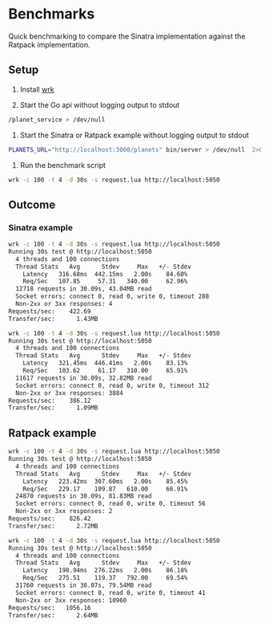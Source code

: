 # Benchmarks

Quick benchmarking to compare the Sinatra implementation against the Ratpack implementation.

## Setup

1. Install [wrk](https://github.com/wg/wrk)

1. Start the Go api without logging output to stdout

  ```sh
  /planet_service > /dev/null
  ```

1. Start the Sinatra or Ratpack example without logging output to stdout

  ```sh
  PLANETS_URL="http://localhost:3000/planets" bin/server > /dev/null  2>&1 &
  ```

1. Run the benchmark script

  ```sh
  wrk -c 100 -t 4 -d 30s -s request.lua http://localhost:5050
  ```

## Outcome

### Sinatra example

```sh
wrk -c 100 -t 4 -d 30s -s request.lua http://localhost:5050
Running 30s test @ http://localhost:5050
  4 threads and 100 connections
  Thread Stats   Avg      Stdev     Max   +/- Stdev
    Latency   316.68ms  442.15ms   2.00s    84.60%
    Req/Sec   107.85     57.31   340.00     62.96%
  12718 requests in 30.09s, 43.04MB read
  Socket errors: connect 0, read 0, write 0, timeout 288
  Non-2xx or 3xx responses: 4
Requests/sec:    422.69
Transfer/sec:      1.43MB

wrk -c 100 -t 4 -d 30s -s request.lua http://localhost:5050
Running 30s test @ http://localhost:5050
  4 threads and 100 connections
  Thread Stats   Avg      Stdev     Max   +/- Stdev
    Latency   321.45ms  446.41ms   2.00s    83.13%
    Req/Sec   103.62     61.17   310.00     65.91%
  11617 requests in 30.09s, 32.82MB read
  Socket errors: connect 0, read 0, write 0, timeout 312
  Non-2xx or 3xx responses: 3884
Requests/sec:    386.12
Transfer/sec:      1.09MB
```

## Ratpack example

```sh
wrk -c 100 -t 4 -d 30s -s request.lua http://localhost:5050
Running 30s test @ http://localhost:5050
  4 threads and 100 connections
  Thread Stats   Avg      Stdev     Max   +/- Stdev
    Latency   223.42ms  307.60ms   2.00s    85.45%
    Req/Sec   229.17    109.87   610.00     66.91%
  24870 requests in 30.09s, 81.83MB read
  Socket errors: connect 0, read 0, write 0, timeout 56
  Non-2xx or 3xx responses: 2
Requests/sec:    826.42
Transfer/sec:      2.72MB

wrk -c 100 -t 4 -d 30s -s request.lua http://localhost:5050
Running 30s test @ http://localhost:5050
  4 threads and 100 connections
  Thread Stats   Avg      Stdev     Max   +/- Stdev
    Latency   198.94ms  276.22ms   2.00s    86.18%
    Req/Sec   275.51    119.37   792.00     69.54%
  31760 requests in 30.07s, 79.54MB read
  Socket errors: connect 0, read 0, write 0, timeout 41
  Non-2xx or 3xx responses: 10960
Requests/sec:   1056.16
Transfer/sec:      2.64MB
```
